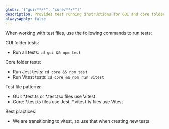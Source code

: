```yaml
---
globs: '["gui/**/*", "core/**/*"]'
description: Provides test running instructions for GUI and core folders
alwaysApply: false
---
```


When working with test files, use the following commands to run tests:

GUI folder tests:
- Run all tests: `cd gui && npm test`

Core folder tests:
- Run Jest tests: `cd core && npm test`
- Run Vitest tests: `cd core && npm run vitest`

Test file patterns:
- GUI: *.test.ts or *.test.tsx files use Vitest
- Core: *.test.ts files use Jest, *.vitest.ts files use Vitest

Best practices:
- We are transitioning to vitest, so use that when creating new tests